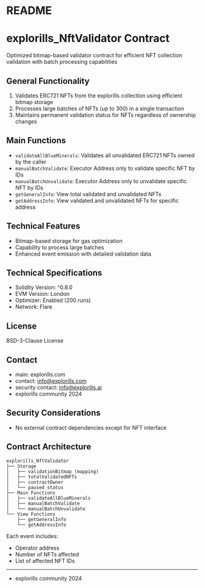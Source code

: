 # README

# explorills_NftValidator Contract
Optimized bitmap-based validator contract for efficient NFT collection validation with batch processing capabilities

## General Functionality
1. Validates ERC721 NFTs from the explorills collection using efficient bitmap storage
2. Processes large batches of NFTs (up to 300) in a single transaction
3. Maintains permanent validation status for NFTs regardless of ownership changes

## Main Functions
* `validateAllBlueMinerals`: Validates all unvalidated ERC721 NFTs owned by the caller
* `manualBatchValidate`: Executor Address only to validate specific NFT by IDs
* `manualBatchUnvalidate`: Executor Address only to unvalidate specific NFT by IDs
* `getGeneralInfo`: View total validated and unvalidated NFTs
* `getAddressInfo`: View validated and unvalidated NFTs for specific address

## Technical Features
* Bitmap-based storage for gas optimization
* Capability to process large batches
* Enhanced event emission with detailed validation data

## Technical Specifications
* Solidity Version: ^0.8.0
* EVM Version: London
* Optimizer: Enabled (200 runs)
* Network: Flare

## License
BSD-3-Clause License

## Contact
* main: explorills.com
* contact: info@explorills.com
* security contact: info@explorills.ai
* explorills community 2024

## Security Considerations
* No external contract dependencies except for NFT interface

## Contract Architecture
```
explorills_NftValidator
├── Storage
│   ├── validationBitmap (mapping)
│   ├── totalValidatedNFTs
│   ├── contractOwner
│   └── paused status
├── Main Functions
│   ├── validateAllBlueMinerals
│   ├── manualBatchValidate
│   └── manualBatchUnvalidate
└── View Functions
    ├── getGeneralInfo
    └── getAddressInfo
```

Each event includes:
* Operator address
* Number of NFTs affected
* List of affected NFT IDs

---

* explorills community 2024
